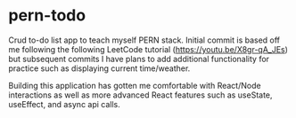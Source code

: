 # pern-todo
Crud to-do list app to teach myself PERN stack. Initial commit is based off me following the following LeetCode tutorial (https://youtu.be/X8gr-qA_JEs) but subsequent commits I have plans to add additional functionality for practice such as displaying current time/weather. 

Building this application has gotten me comfortable with React/Node interactions as well as more advanced React features such as useState, useEffect, and async api calls. 
